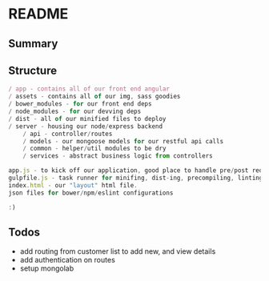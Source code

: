 # README

## Summary

## Structure

```javascript
/ app - contains all of our front end angular
/ assets - contains all of our img, sass goodies
/ bower_modules - for our front end deps
/ node_modules - for our devving deps
/ dist - all of our minified files to deploy
/ server - housing our node/express backend
    / api - controller/routes
    / models - our mongoose models for our restful api calls
    / common - helper/util modules to be dry
    / services - abstract business logic from controllers

app.js - to kick off our application, good place to handle pre/post request for auth
gulpfile.js - task runner for minifing, dist-ing, precompiling, linting
index.html - our "layout" html file.
json files for bower/npm/eslint configurations

:)

```

## Todos

* add routing from customer list to add new, and view details
* add authentication on routes
* setup mongolab